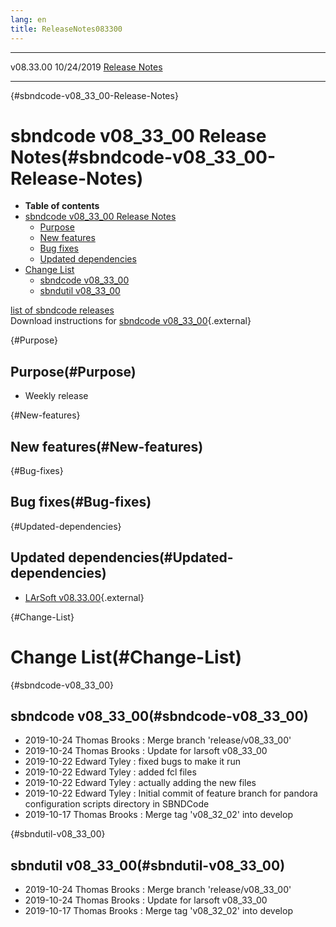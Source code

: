 ```yaml
---
lang: en
title: ReleaseNotes083300
---
```


  ----------- ------------ -- -- ------------------------------------------------------
  v08.33.00   10/24/2019         [Release Notes](ReleaseNotes083300.html)
  ----------- ------------ -- -- ------------------------------------------------------

{#sbndcode-v08_33_00-Release-Notes}

sbndcode v08\_33\_00 Release Notes(#sbndcode-v08_33_00-Release-Notes)
======================================================================================

-   **Table of contents**
-   [sbndcode v08\_33\_00 Release
    Notes](#sbndcode-v08_33_00-Release-Notes)
    -   [Purpose](#Purpose)
    -   [New features](#New-features)
    -   [Bug fixes](#Bug-fixes)
    -   [Updated dependencies](#Updated-dependencies)
-   [Change List](#Change-List)
    -   [sbndcode v08\_33\_00](#sbndcode-v08_33_00)
    -   [sbndutil v08\_33\_00](#sbndutil-v08_33_00)

[list of sbndcode
releases](List_of_SBND_code_releases.html)\
Download instructions for [sbndcode
v08\_33\_00](http://scisoft.fnal.gov/scisoft/bundles/sbnd/v08_33_00/sbndcode-v08_33_00.html){.external}

{#Purpose}

Purpose(#Purpose)
----------------------------------

-   Weekly release

{#New-features}

New features(#New-features)
--------------------------------------------

{#Bug-fixes}

Bug fixes(#Bug-fixes)
--------------------------------------

{#Updated-dependencies}

Updated dependencies(#Updated-dependencies)
------------------------------------------------------------

-   [LArSoft
    v08.33.00](https://cdcvs.fnal.gov/redmine/projects/larsoft/wiki/ReleaseNotes083300){.external}

{#Change-List}

Change List(#Change-List)
==========================================

{#sbndcode-v08_33_00}

sbndcode v08\_33\_00(#sbndcode-v08_33_00)
----------------------------------------------------------

-   2019-10-24 Thomas Brooks : Merge branch \'release/v08\_33\_00\'
-   2019-10-24 Thomas Brooks : Update for larsoft v08\_33\_00
-   2019-10-22 Edward Tyley : fixed bugs to make it run
-   2019-10-22 Edward Tyley : added fcl files
-   2019-10-22 Edward Tyley : actually adding the new files
-   2019-10-22 Edward Tyley : Initial commit of feature branch for
    pandora configuration scripts directory in SBNDCode
-   2019-10-17 Thomas Brooks : Merge tag \'v08\_32\_02\' into develop

{#sbndutil-v08_33_00}

sbndutil v08\_33\_00(#sbndutil-v08_33_00)
----------------------------------------------------------

-   2019-10-24 Thomas Brooks : Merge branch \'release/v08\_33\_00\'
-   2019-10-24 Thomas Brooks : Update for larsoft v08\_33\_00
-   2019-10-17 Thomas Brooks : Merge tag \'v08\_32\_02\' into develop
